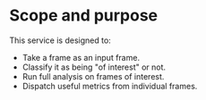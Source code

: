 Scope and purpose
====

This service is designed to:

* Take a frame as an input frame.
* Classify it as being "of interest" or not.
* Run full analysis on frames of interest.
* Dispatch useful metrics from individual frames.
